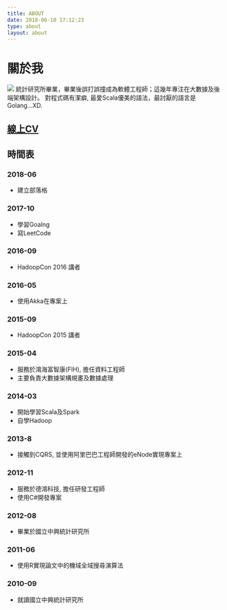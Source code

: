 ```yaml
---
title: ABOUT
date: 2018-06-10 17:12:23
type: about
layout: about
---
```

# 關於我
![](https://i.imgur.com/Z65aQU4.jpg)
統計研究所畢業，畢業後誤打誤撞成為軟體工程師；這幾年專注在大數據及後端架構設計。
對程式碼有潔癖, 最愛Scala優美的語法，最討厭的語言是Golang...XD.

## [線上CV](https://www.visualcv.com/yangtsechung-yang)

## 時間表
### 2018-06
* 建立部落格

### 2017-10
* 學習Goalng
* 寫LeetCode

### 2016-09
* HadoopCon 2016 講者

### 2016-05
* 使用Akka在專案上

### 2015-09
* HadoopCon 2015 講者

### 2015-04
* 服務於鴻海富智康(FIH), 擔任資料工程師
* 主要負責大數據架構規畫及數據處理

### 2014-03
* 開始學習Scala及Spark
* 自學Hadoop

### 2013-8 
* 接觸到CQRS, 並使用阿里巴巴工程師開發的eNode實現專案上

### 2012-11 
* 服務於德鴻科技, 擔任研發工程師
* 使用C#開發專案

### 2012-08
* 畢業於國立中興統計研究所

### 2011-06
* 使用R實現論文中的機域全域搜尋演算法

### 2010-09
* 就讀國立中興統計研究所

